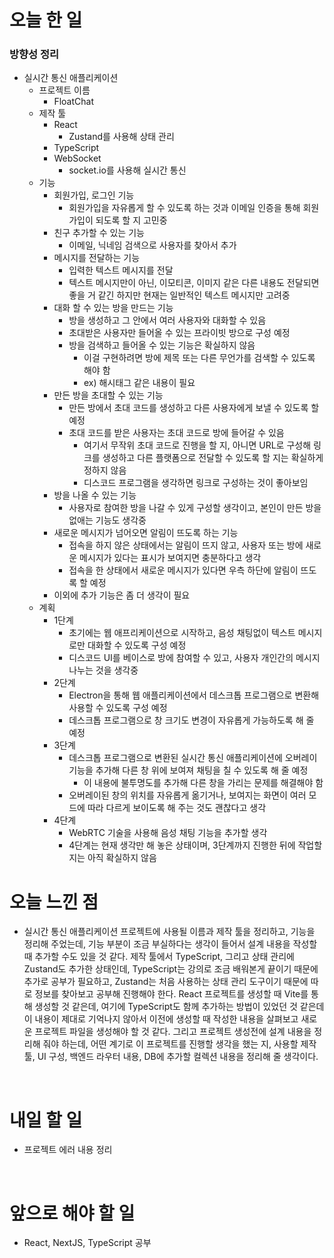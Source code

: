 # 오늘 한 일

### 방향성 정리

- 실시간 통신 애플리케이션
  - 프로젝트 이름
    - FloatChat
  - 제작 툴
    - React
      - Zustand를 사용해 상태 관리
    - TypeScript
    - WebSocket
      - socket.io를 사용해 실시간 통신
  - 기능
    - 회원가입, 로그인 기능
      - 회원가입을 자유롭게 할 수 있도록 하는 것과 이메일 인증을 통해 회원가입이 되도록 할 지 고민중
    - 친구 추가할 수 있는 기능
      - 이메일, 닉네임 검색으로 사용자를 찾아서 추가
    - 메시지를 전달하는 기능
      - 입력한 텍스트 메시지를 전달
      - 텍스트 메시지만이 아닌, 이모티콘, 이미지 같은 다른 내용도 전달되면 좋을 거 같긴 하지만 현재는 일반적인 텍스트 메시지만 고려중
    - 대화 할 수 있는 방을 만드는 기능
      - 방을 생성하고 그 안에서 여러 사용자와 대화할 수 있음
      - 초대받은 사용자만 들어올 수 있는 프라이빗 방으로 구성 예정
      - 방을 검색하고 들어올 수 있는 기능은 확실하지 않음
        - 이걸 구현하려면 방에 제목 또는 다른 무언가를 검색할 수 있도록 해야 함
        - ex) 해시태그 같은 내용이 필요
    - 만든 방을 초대할 수 있는 기능
      - 만든 방에서 초대 코드를 생성하고 다른 사용자에게 보낼 수 있도록 할 예정
      - 초대 코드를 받은 사용자는 초대 코드로 방에 들어갈 수 있음
        - 여기서 무작위 초대 코드로 진행을 할 지, 아니면 URL로 구성해 링크를 생성하고 다른 플랫폼으로 전달할 수 있도록 할 지는 확실하게 정하지 않음
        - 디스코드 프로그램을 생각하면 링크로 구성하는 것이 좋아보임
    - 방을 나올 수 있는 기능
      - 사용자로 참여한 방을 나갈 수 있게 구성할 생각이고, 본인이 만든 방을 없애는 기능도 생각중
    - 새로운 메시지가 넘어오면 알림이 뜨도록 하는 기능
      - 접속을 하지 않은 상태에서는 알림이 뜨지 않고, 사용자 또는 방에 새로운 메시지가 있다는 표시가 보여지면 충분하다고 생각
      - 접속을 한 상태에서 새로운 메시지가 있다면 우측 하단에 알림이 뜨도록 할 예정
    - 이외에 추가 기능은 좀 더 생각이 필요
  - 계획
    - 1단계
      - 초기에는 웹 애프리케이션으로 시작하고, 음성 채팅없이 텍스트 메시지로만 대화할 수 있도록 구성 예정
      - 디스코드 UI를 베이스로 방에 참여할 수 있고, 사용자 개인간의 메시지 나누는 것을 생각중
    - 2단계
      - Electron을 통해 웹 애플리케이션에서 데스크톱 프로그램으로 변환해 사용할 수 있도록 구성 예정
      - 데스크톱 프로그램으로 창 크기도 변경이 자유롭게 가능하도록 해 줄 예정
    - 3단계
      - 데스크톱 프로그램으로 변환된 실시간 통신 애플리케이션에 오버레이 기능을 추가해 다른 창 위에 보여져 채팅을 칠 수 있도록 해 줄 예정
        - 이 내용에 불투명도를 추가해 다른 창을 가리는 문제를 해결해야 함
      - 오버레이된 창의 위치를 자유롭게 옮기거나, 보여지는 화면이 여러 모드에 따라 다르게 보이도록 해 주는 것도 괜찮다고 생각
    - 4단계
      - WebRTC 기술을 사용해 음성 채팅 기능을 추가할 생각
      - 4단계는 현재 생각만 해 놓은 상태이며, 3단계까지 진행한 뒤에 작업할 지는 아직 확실하지 않음

# 오늘 느낀 점

- 실시간 통신 애플리케이션 프로젝트에 사용될 이름과 제작 툴을 정리하고, 기능을 정리해 주었는데, 기능 부분이 조금 부실하다는 생각이 들어서 설계 내용을 작성할 때 추가할 수도 있을 것 같다. 제작 툴에서 TypeScript, 그리고 상태 관리에 Zustand도 추가한 상태인데, TypeScript는 강의로 조금 배워본게 끝이기 때문에 추가로 공부가 필요하고, Zustand는 처음 사용하는 상태 관리 도구이기 때문에 따로 정보를 찾아보고 공부해 진행해야 한다. React 프로젝트를 생성할 때 Vite를 통해 생성할 것 같은데, 여기에 TypeScript도 함께 추가하는 방법이 있었던 것 같은데 이 내용이 제대로 기억나지 않아서 이전에 생성할 때 작성한 내용을 살펴보고 새로운 프로젝트 파일을 생성해야 할 것 같다. 그리고 프로젝트 생성전에 설계 내용을 정리해 줘야 하는데, 어떤 계기로 이 프로젝트를 진행할 생각을 했는 지, 사용할 제작 툴, UI 구성, 백엔드 라우터 내용, DB에 추가할 컬렉션 내용을 정리해 줄 생각이다.

<br />

# 내일 할 일

- 프로젝트 에러 내용 정리

<br />

# 앞으로 해야 할 일

- React, NextJS, TypeScript 공부
